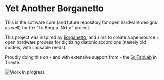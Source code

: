 # Yet Another Borganetto

This is the software core (and future repository for open hardware designs as well) for the "To Borg a 'Netto" project. 

This project was inspired by [Borganetto](https://www.facebook.com/borganetto/), and aims to create a opensource + open hardware process for digitizing diatonic accordions (namely old models, with unusable reeds).

Proudly doing this on - and with extensive support from - the [SciFabLab](http://scifablab.ictp.it) in Trieste.

![Work in progress](https://dl.dropboxusercontent.com/s/0826j4a32zigr4o/2018-03-09%252010.11.05.jpg%3Fdl)
